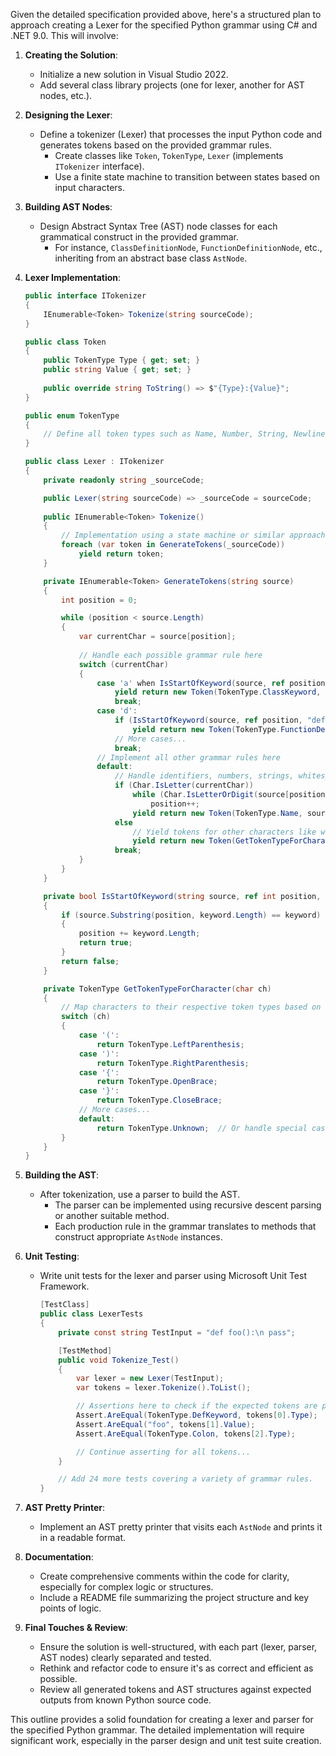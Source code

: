 ﻿Given the detailed specification provided above, here's a structured plan to approach creating a Lexer for the specified Python grammar using C# and .NET 9.0. This will involve:

1. **Creating the Solution**:
   - Initialize a new solution in Visual Studio 2022.
   - Add several class library projects (one for lexer, another for AST nodes, etc.).

2. **Designing the Lexer**:
   - Define a tokenizer (Lexer) that processes the input Python code and generates tokens based on the provided grammar rules.
     - Create classes like `Token`, `TokenType`, `Lexer` (implements `ITokenizer` interface).
     - Use a finite state machine to transition between states based on input characters.

3. **Building AST Nodes**:
   - Design Abstract Syntax Tree (AST) node classes for each grammatical construct in the provided grammar.
     - For instance, `ClassDefinitionNode`, `FunctionDefinitionNode`, etc., inheriting from an abstract base class `AstNode`.
   
4. **Lexer Implementation**:
    ```csharp
    public interface ITokenizer
    {
        IEnumerable<Token> Tokenize(string sourceCode);
    }
    
    public class Token
    {
        public TokenType Type { get; set; }
        public string Value { get; set; }
        
        public override string ToString() => $"{Type}:{Value}";
    }
    
    public enum TokenType 
    {
        // Define all token types such as Name, Number, String, Newline, etc., based on the provided grammar.
    }

    public class Lexer : ITokenizer
    {
        private readonly string _sourceCode;

        public Lexer(string sourceCode) => _sourceCode = sourceCode;
        
        public IEnumerable<Token> Tokenize()
        {
            // Implementation using a state machine or similar approach to iterate over source code and yield tokens.
            foreach (var token in GenerateTokens(_sourceCode))
                yield return token;
        }

        private IEnumerable<Token> GenerateTokens(string source)
        {
            int position = 0;

            while (position < source.Length)
            {
                var currentChar = source[position];
                
                // Handle each possible grammar rule here
                switch (currentChar)
                {
                    case 'a' when IsStartOfKeyword(source, ref position, "class"):
                        yield return new Token(TokenType.ClassKeyword, "class");
                        break;
                    case 'd':
                        if (IsStartOfKeyword(source, ref position, "def"))
                            yield return new Token(TokenType.FunctionDefinition, "def");
                        // More cases...
                        break;
                    // Implement all other grammar rules here
                    default:
                        // Handle identifiers, numbers, strings, whitespace, etc.
                        if (Char.IsLetter(currentChar))
                            while (Char.IsLetterOrDigit(source[position]) || source[position] == '_')
                                position++;
                            yield return new Token(TokenType.Name, source.Substring(position - currentChar.Length + 1));
                        else
                            // Yield tokens for other characters like whitespace, punctuation, etc.
                            yield return new Token(GetTokenTypeForCharacter(currentChar), currentChar.ToString());
                        break;
                }
            }
        }

        private bool IsStartOfKeyword(string source, ref int position, string keyword)
        {
            if (source.Substring(position, keyword.Length) == keyword)
            {
                position += keyword.Length;
                return true;
            }
            return false;
        }

        private TokenType GetTokenTypeForCharacter(char ch)
        {
            // Map characters to their respective token types based on grammar.
            switch (ch)
            {
                case '(':
                    return TokenType.LeftParenthesis;
                case ')':
                    return TokenType.RightParenthesis;
                case '{':
                    return TokenType.OpenBrace;
                case '}':
                    return TokenType.CloseBrace;
                // More cases...
                default:
                    return TokenType.Unknown;  // Or handle special cases here.
            }
        }
    }
    ```

5. **Building the AST**:
   - After tokenization, use a parser to build the AST.
     - The parser can be implemented using recursive descent parsing or another suitable method.
     - Each production rule in the grammar translates to methods that construct appropriate `AstNode` instances.

6. **Unit Testing**:
    - Write unit tests for the lexer and parser using Microsoft Unit Test Framework.
      ```csharp
      [TestClass]
      public class LexerTests
      {
          private const string TestInput = "def foo():\n pass";

          [TestMethod]
          public void Tokenize_Test()
          {
              var lexer = new Lexer(TestInput);
              var tokens = lexer.Tokenize().ToList();

              // Assertions here to check if the expected tokens are produced.
              Assert.AreEqual(TokenType.DefKeyword, tokens[0].Type);
              Assert.AreEqual("foo", tokens[1].Value);
              Assert.AreEqual(TokenType.Colon, tokens[2].Type);

              // Continue asserting for all tokens...
          }

          // Add 24 more tests covering a variety of grammar rules.
      }
      ```

7. **AST Pretty Printer**:
   - Implement an AST pretty printer that visits each `AstNode` and prints it in a readable format.

8. **Documentation**:
    - Create comprehensive comments within the code for clarity, especially for complex logic or structures.
    - Include a README file summarizing the project structure and key points of logic.

9. **Final Touches & Review**:
   - Ensure the solution is well-structured, with each part (lexer, parser, AST nodes) clearly separated and tested.
   - Rethink and refactor code to ensure it's as correct and efficient as possible.
   - Review all generated tokens and AST structures against expected outputs from known Python source code.

This outline provides a solid foundation for creating a lexer and parser for the specified Python grammar. The detailed implementation will require significant work, especially in the parser design and unit test suite creation.